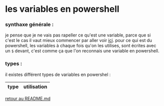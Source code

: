 # les variables en powershell

### synthaxe générale :

je pense que je ne vais pas rapeller ce qu'est une variable, parce que si c'est le cas il vaut mieux commencer par aller voir [ici](https://www.youtube.com/watch?v=t8b9f5M9yoY).
pour ce qui est du powershell, les variables à chaque fois qu'on les utilises, sont écrites avec un ```$``` devant, c'est comme ça que l'on reconnais une variable en powershell.

### types :

il existes différent types de variables en powershel : 

|type |utilisation|
|---|------|





[retour au README.md](https://github.com/LBROCHARD/cours-linux)

